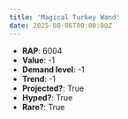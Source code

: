 ```yaml
---
title: 'Magical Turkey Wand'
date: 2025-08-06T00:00:00Z
---
```

- **RAP**: 6004
- **Value**: -1
- **Demand level**: -1
- **Trend**: -1
- **Projected?**: True
- **Hyped?**: True
- **Rare?**: True
